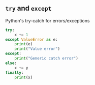 ## `try` and `except`

Python's try-catch for errors/exceptions

```python [0|1|2|3|4|6|1-2,6-7|8|10]
try:
    x += 1
except ValueError as e:
    print(e)
    print("Value error")
except:
    print("Generic catch error")
else:
    x += y
finally:
    print(x)
```